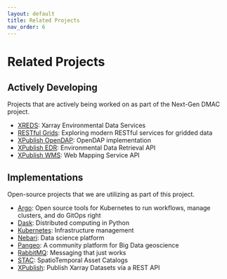 ```yaml
---
layout: default
title: Related Projects
nav_order: 6
---
```


# Related Projects

## Actively Developing

Projects that are actively being worked on as part of the Next-Gen DMAC project.

- [XREDS](https://github.com/asascience-open/xreds): Xarray Environmental Data Services
- [RESTful Grids](https://github.com/asascience/restful-grids): Exploring modern RESTful services for gridded data
- [XPublish OpenDAP](https://github.com/gulfofmaine/xpublish-opendap): OpenDAP implementation
- [XPublish EDR](https://github.com/gulfofmaine/xpublish-edr): Environmental Data Retrieval API
- [XPublish WMS](https://github.com/asascience-open/xpublish-wms): Web Mapping Service API

## Implementations

Open-source projects that we are utilizing as part of this project.

- [Argo](https://argoproj.github.io/): Open source tools for Kubernetes to run workflows, manage clusters, and do GitOps right
- [Dask](https://docs.dask.org/en/stable/): Distributed computing in Python
- [Kubernetes](https://kubernetes.io/): Infrastructure management
- [Nebari](https://www.nebari.dev/): Data science platform
- [Pangeo](https://pangeo.io/): A community platform for Big Data geoscience
- [RabbitMQ](https://www.rabbitmq.com/): Messaging that just works
- [STAC](https://stacspec.org/en): SpatioTemporal Asset Catalogs
- [XPublish](https://github.com/xarray-contrib/xpublish): Publish Xarray Datasets via a REST API